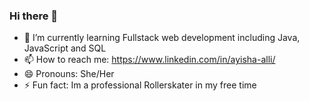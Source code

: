 ### Hi there 👋

<!--
**AyishaAlli/AyishaAlli** is a ✨ _special_ ✨ repository because its `README.md` (this file) appears on your GitHub profile.

Here are some ideas to get you started:
-->
- 🌱 I’m currently learning Fullstack web development including Java, JavaScript and SQL
- 📫 How to reach me: https://www.linkedin.com/in/ayisha-alli/
- 😄 Pronouns: She/Her
- ⚡ Fun fact: Im a professional Rollerskater in my free time

